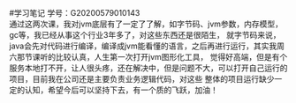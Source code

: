 #学习笔记 
学号：G20200579010143  
    通过这两次课，我对jvm底层有了一定了了解，如字节码、jvm参数，内存模型，gc等，我已经从事这个行业3年多了，对这些东西还是很陌生，
就字节码来说，java会先对代码进行编译，编译成jvm能看懂的语言，之后再进行运行，其实我周六那节课听的比较认真，人生第一次打开jvm图形化工具，
觉得好高端，但是有个服务本地打不开，让人很头疼，还在解决中，但是问题不大，可以打开自己运行的项目，目前我在公司还是主要负责业务逻辑代码，对这些
整体的项目运行缺少一定的认知，希望今后可以坚持下去，有一个质的飞跃，加油！

    
